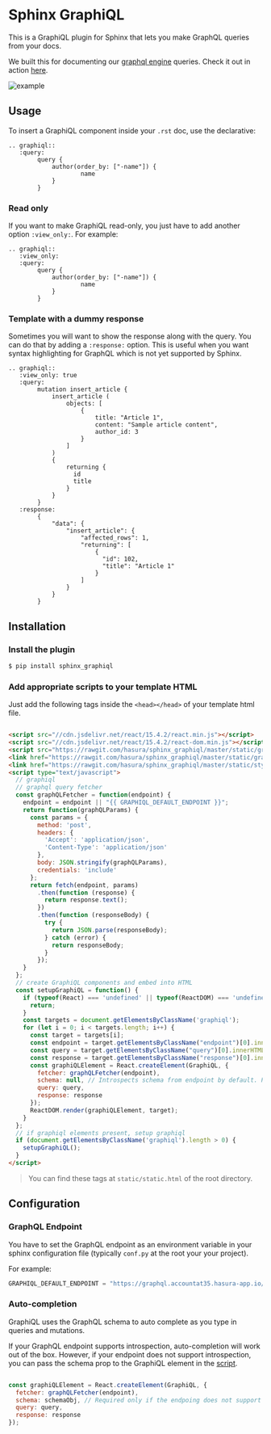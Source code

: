 # Sphinx GraphiQL

This is a GraphiQL plugin for Sphinx that lets you make GraphQL queries from your docs.

We built this for documenting our [graphql engine](https://hasura.io/) queries. Check it out in action [here](https://docs.hasura.io/0.15/graphql/manual/queries/nested-object-queries.html).

![example](https://raw.githubusercontent.com/hasura/sphinx_graphiql/master/assets/sphinx-graphiql-example.png)


## Usage

To insert a GraphiQL component inside your `.rst` doc, use the declarative:

```
.. graphiql::
   :query:
        query {
            author(order_by: ["-name"]) {
            		name
            }
        }
```

### Read only

If you want to make GraphiQL read-only, you just have to add another option `:view_only:`. For example:

```
.. graphiql::
   :view_only:
   :query:
        query {
            author(order_by: ["-name"]) {
            		name
            }
        }
```

### Template with a dummy response

Sometimes you will want to show the response along with the query. You can do that by adding a `:response:` option. This is useful when you want syntax highlighting for GraphQL which is not yet supported by Sphinx.

```
.. graphiql::
   :view_only: true
   :query:
        mutation insert_article {
            insert_article (
                objects: [
                    {
                        title: "Article 1",
                        content: "Sample article content",
                        author_id: 3
                    }
                ]
            )
            {
                returning {
                  id
                  title
                }
            }
        }
   :response:
        {
            "data": {
                "insert_article": {
                    "affected_rows": 1,
                    "returning": [
                        {
                          "id": 102,
                          "title": "Article 1"
                        }
                    ]
                }
            }
        }

```

## Installation

### Install the plugin

```bash
$ pip install sphinx_graphiql
```

### Add appropriate scripts to your template HTML

Just add the following tags inside the `<head></head>` of your template html file.

```html

<script src="//cdn.jsdelivr.net/react/15.4.2/react.min.js"></script>
<script src="//cdn.jsdelivr.net/react/15.4.2/react-dom.min.js"></script>
<script src="https://rawgit.com/hasura/sphinx_graphiql/master/static/graphiql/graphiql.min.js"></script>
<link href="https://rawgit.com/hasura/sphinx_graphiql/master/static/graphiql/graphiql.css" rel="stylesheet">
<link href="https://rawgit.com/hasura/sphinx_graphiql/master/static/styles.css" rel="stylesheet">
<script type="text/javascript">
  // graphiql
  // graphql query fetcher
  const graphQLFetcher = function(endpoint) {
    endpoint = endpoint || "{{ GRAPHIQL_DEFAULT_ENDPOINT }}";
    return function(graphQLParams) {
      const params = {
        method: 'post',
        headers: {
          'Accept': 'application/json',
          'Content-Type': 'application/json'
        },
        body: JSON.stringify(graphQLParams),
        credentials: 'include'
      };
      return fetch(endpoint, params)
        .then(function (response) {
          return response.text();
        })
        .then(function (responseBody) {
          try {
            return JSON.parse(responseBody);
          } catch (error) {
            return responseBody;
          }
        });
    }
  };
  // create GraphiQL components and embed into HTML
  const setupGraphiQL = function() {
    if (typeof(React) === 'undefined' || typeof(ReactDOM) === 'undefined' || typeof(GraphiQL) === 'undefined') {
      return;
    }
    const targets = document.getElementsByClassName('graphiql');
    for (let i = 0; i < targets.length; i++) {
      const target = targets[i];
      const endpoint = target.getElementsByClassName("endpoint")[0].innerHTML.trim();
      const query = target.getElementsByClassName("query")[0].innerHTML.trim();
      const response = target.getElementsByClassName("response")[0].innerHTML.trim();
      const graphiQLElement = React.createElement(GraphiQL, {
        fetcher: graphQLFetcher(endpoint),
        schema: null, // Introspects schema from endpoint by default. Pass schema if introspection not supported
        query: query,
        response: response
      });
      ReactDOM.render(graphiQLElement, target);
    }
  };
  // if graphiql elements present, setup graphiql
  if (document.getElementsByClassName('graphiql').length > 0) {
    setupGraphiQL();
  }
</script>
```

> You can find these tags at `static/static.html` of the root directory.

## Configuration

### GraphQL Endpoint

You have to set the GraphQL endpoint as an environment variable in your sphinx configuration file (typically `conf.py` at the root your your project).

For example:

```python
GRAPHIQL_DEFAULT_ENDPOINT = "https://graphql.accountat35.hasura-app.io/v1alpha1/graphql"
```

### Auto-completion

GraphiQL uses the GraphQL schema to auto complete as you type in queries and mutations.

If your GraphQL endpoint supports introspection, auto-completion will work out of the box. However, if your endpoint does not support introspection, you can pass the schema prop to the GraphiQL element in the [script](#add-appropriate-scripts-to-your-template-html).

```js

const graphiQLElement = React.createElement(GraphiQL, {
  fetcher: graphQLFetcher(endpoint),
  schema: schemaObj, // Required only if the endpoing does not support introspection
  query: query,
  response: response
});
```
